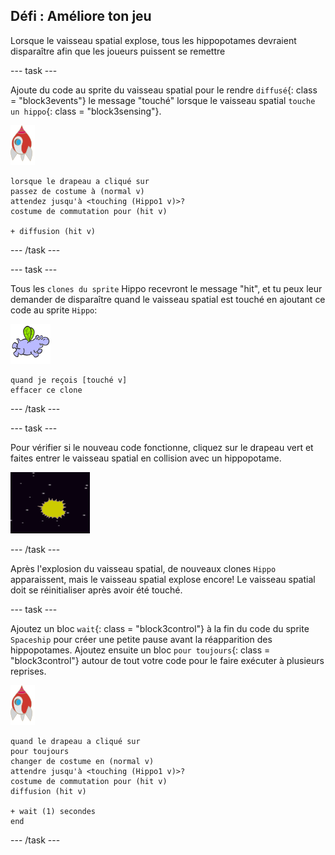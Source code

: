 ## Défi : Améliore ton jeu

Lorsque le vaisseau spatial explose, tous les hippopotames devraient disparaître afin que les joueurs puissent se remettre

\--- task \---

Ajoute du code au sprite du vaisseau spatial pour le rendre `diffusé`{: class = "block3events"} le message "touché" lorsque le vaisseau spatial `touche un hippo`{: class = "block3sensing"}.

![lutin de roquette](images/rocket-sprite.png)

```blocks3
lorsque le drapeau a cliqué sur
passez de costume à (normal v)
attendez jusqu'à <touching (Hippo1 v)>?
costume de commutation pour (hit v)

+ diffusion (hit v)
```

\--- /task \---

\--- task \---

Tous les `clones du sprite` Hippo recevront le message "hit", et tu peux leur demander de disparaître quand le vaisseau spatial est touché en ajoutant ce code au sprite `Hippo`:

![hippo sprite](images/hippo-sprite.png)

```blocks3
quand je reçois [touché v]
effacer ce clone
```

\--- /task \---

\--- task \---

Pour vérifier si le nouveau code fonctionne, cliquez sur le drapeau vert et faites entrer le vaisseau spatial en collision avec un hippopotame.

![screenshot](images/invaders-hippo-collide.png)

\--- /task \---

Après l'explosion du vaisseau spatial, de nouveaux clones `Hippo` apparaissent, mais le vaisseau spatial explose encore! Le vaisseau spatial doit se réinitialiser après avoir été touché.

\--- task \---

Ajoutez un bloc `wait`{: class = "block3control"} à la fin du code du sprite `Spaceship` pour créer une petite pause avant la réapparition des hippopotames. Ajoutez ensuite un bloc `pour toujours`{: class = "block3control"} autour de tout votre code pour le faire exécuter à plusieurs reprises.

![lutin de roquette](images/rocket-sprite.png)

```blocks3
quand le drapeau a cliqué sur
pour toujours
changer de costume en (normal v)
attendre jusqu'à <touching (Hippo1 v)>?
costume de commutation pour (hit v)
diffusion (hit v)

+ wait (1) secondes
end
```

\--- /task \---